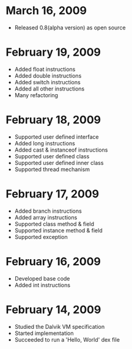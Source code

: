 # March 16, 2009 #
  * Released 0.8(alpha version) as open source

# February 19, 2009 #
  * Added float instructions
  * Added double instructions
  * Added switch instructions
  * Added all other instructions
  * Many refactoring

# February 18, 2009 #
  * Supported user defined interface
  * Added long instructions
  * Added cast & instanceof instructions
  * Supported user defined class
  * Supported user defined inner class
  * Supported thread mechanism

# February 17, 2009 #
  * Added branch instructions
  * Added array instructions
  * Supported class method & field
  * Supported instance method & field
  * Supported exception

# February 16, 2009 #
  * Developed base code
  * Added int instructions

# February 14, 2009 #
  * Studied the Dalvik VM specification
  * Started implementation
  * Succeeded to run a 'Hello, World' dex file